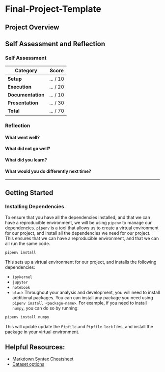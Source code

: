 # Final-Project-Template
<!-- Edit the title above with your project title -->

## Project Overview

## Self Assessment and Reflection

<!-- Edit the following section with your self assessment and reflection -->

### Self Assessment
<!-- Replace the (...) with your score -->

| Category          | Score    |
| ----------------- | -------- |
| **Setup**         | ... / 10 |
| **Execution**     | ... / 20 |
| **Documentation** | ... / 10 |
| **Presentation**  | ... / 30 |
| **Total**         | ... / 70 |

### Reflection
<!-- Edit the following section with your reflection -->

#### What went well?
#### What did not go well?
#### What did you learn?
#### What would you do differently next time?

---

## Getting Started
### Installing Dependencies

To ensure that you have all the dependencies installed, and that we can have a reproducible environment, we will be using `pipenv` to manage our dependencies. `pipenv` is a tool that allows us to create a virtual environment for our project, and install all the dependencies we need for our project. This ensures that we can have a reproducible environment, and that we can all run the same code.

```bash
pipenv install
```

This sets up a virtual environment for our project, and installs the following dependencies:

- `ipykernel`
- `jupyter`
- `notebook`
- `black`
  Throughout your analysis and development, you will need to install additional packages. You can can install any package you need using `pipenv install <package-name>`. For example, if you need to install `numpy`, you can do so by running:

```bash
pipenv install numpy
```

This will update update the `Pipfile` and `Pipfile.lock` files, and install the package in your virtual environment.

## Helpful Resources:
* [Markdown Syntax Cheatsheet](https://docs.github.com/en/get-started/writing-on-github/getting-started-with-writing-and-formatting-on-github/basic-writing-and-formatting-syntax)
* [Dataset options](https://it4063c.github.io/guides/datasets)